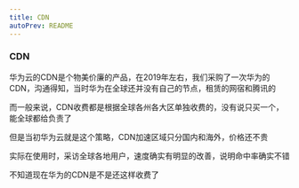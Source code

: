 ```yaml
---
title: CDN
autoPrev: README
---
```


### CDN
华为云的CDN是个物美价廉的产品，在2019年左右，我们采购了一次华为的CDN，沟通得知，当时华为在全球还并没有自己的节点，租赁的网宿和腾讯的

而一般来说，CDN收费都是根据全球各州各大区单独收费的，没有说只买一个，能全球都给负责了

但是当初华为云就是这个策略，CDN加速区域只分国内和海外，价格还不贵

实际在使用时，采访全球各地用户，速度确实有明显的改善，说明命中率确实不错

不知道现在华为的CDN是不是还这样收费了